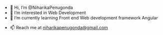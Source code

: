 - 👋 Hi, I’m @NiharikaPenugonda
- 👀 I’m interested in Web Development
- 🌱 I’m currently learning Front end Web development framework Angular
<!--- - 💞️ I’m looking to collaborate on ...--->
- 📫 Reach me at niharikapenugonda@gmail.com

<!---
NiharikaPenugonda/NiharikaPenugonda is a ✨ special ✨ repository because its `README.md` (this file) appears on your GitHub profile.
You can click the Preview link to take a look at your changes.
--->
